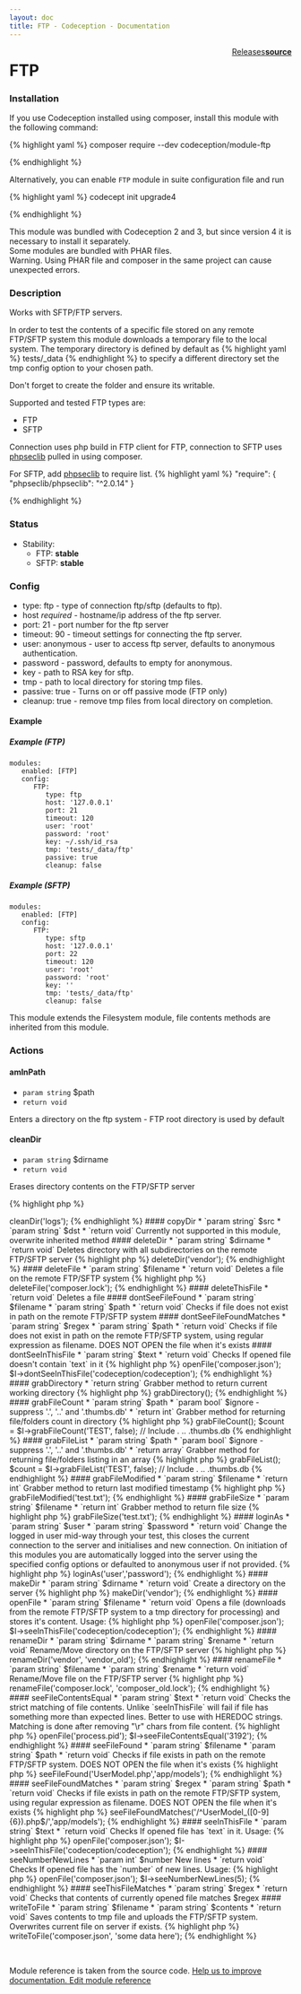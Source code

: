 ```yaml
---
layout: doc
title: FTP - Codeception - Documentation
---
```




<div class="btn-group" role="group" style="float: right" aria-label="..."><a class="btn btn-default" href="https://github.com/Codeception/module-FTP/releases">Releases</a><a class="btn btn-default" href="https://github.com/Codeception/module-ftp/tree/master/src/Codeception/Module/FTP.php"><strong>source</strong></a></div>

# FTP
### Installation

If you use Codeception installed using composer, install this module with the following command:

{% highlight yaml %}
composer require --dev codeception/module-ftp

{% endhighlight %}

Alternatively, you can enable `FTP` module in suite configuration file and run
 
{% highlight yaml %}
codecept init upgrade4

{% endhighlight %}

This module was bundled with Codeception 2 and 3, but since version 4 it is necessary to install it separately.   
Some modules are bundled with PHAR files.  
Warning. Using PHAR file and composer in the same project can cause unexpected errors.  

### Description




Works with SFTP/FTP servers.

In order to test the contents of a specific file stored on any remote FTP/SFTP system
this module downloads a temporary file to the local system. The temporary directory is
defined by default as {% highlight yaml %}
tests/_data
{% endhighlight %} to specify a different directory set the tmp config
option to your chosen path.

Don't forget to create the folder and ensure its writable.

Supported and tested FTP types are:

* FTP
* SFTP

Connection uses php build in FTP client for FTP,
connection to SFTP uses [phpseclib](https://phpseclib.sourceforge.net/) pulled in using composer.

For SFTP, add [phpseclib](https://phpseclib.sourceforge.net/) to require list.
{% highlight yaml %}
"require": {
 "phpseclib/phpseclib": "^2.0.14"
}

{% endhighlight %}

### Status

* Stability:
    - FTP: **stable**
    - SFTP: **stable**

### Config

* type: ftp - type of connection ftp/sftp (defaults to ftp).
* host *required* - hostname/ip address of the ftp server.
* port: 21 - port number for the ftp server
* timeout: 90 - timeout settings for connecting the ftp server.
* user: anonymous - user to access ftp server, defaults to anonymous authentication.
* password - password, defaults to empty for anonymous.
* key - path to RSA key for sftp.
* tmp - path to local directory for storing tmp files.
* passive: true - Turns on or off passive mode (FTP only)
* cleanup: true - remove tmp files from local directory on completion.

#### Example
##### Example (FTP)

    modules:
       enabled: [FTP]
       config:
          FTP:
             type: ftp
             host: '127.0.0.1'
             port: 21
             timeout: 120
             user: 'root'
             password: 'root'
             key: ~/.ssh/id_rsa
             tmp: 'tests/_data/ftp'
             passive: true
             cleanup: false

##### Example (SFTP)

    modules:
       enabled: [FTP]
       config:
          FTP:
             type: sftp
             host: '127.0.0.1'
             port: 22
             timeout: 120
             user: 'root'
             password: 'root'
             key: ''
             tmp: 'tests/_data/ftp'
             cleanup: false


This module extends the Filesystem module, file contents methods are inherited from this module.

### Actions

#### amInPath

* `param string` $path
* `return void`

Enters a directory on the ftp system - FTP root directory is used by default


#### cleanDir

* `param string` $dirname
* `return void`

Erases directory contents on the FTP/SFTP server

{% highlight php %}

<?php
$I->cleanDir('logs');

{% endhighlight %}


#### copyDir

* `param string` $src
* `param string` $dst
* `return void`

Currently not supported in this module, overwrite inherited method


#### deleteDir

* `param string` $dirname
* `return void`

Deletes directory with all subdirectories on the remote FTP/SFTP server

{% highlight php %}

<?php
$I->deleteDir('vendor');

{% endhighlight %}


#### deleteFile

* `param string` $filename
* `return void`

Deletes a file on the remote FTP/SFTP system

{% highlight php %}

<?php
$I->deleteFile('composer.lock');

{% endhighlight %}


#### deleteThisFile

* `return void`

Deletes a file


#### dontSeeFileFound

* `param string` $filename
* `param string` $path
* `return void`

Checks if file does not exist in path on the remote FTP/SFTP system


#### dontSeeFileFoundMatches

* `param string` $regex
* `param string` $path
* `return void`

Checks if file does not exist in path on the remote FTP/SFTP system, using regular expression as filename.

DOES NOT OPEN the file when it's exists


#### dontSeeInThisFile

* `param string` $text
* `return void`

Checks If opened file doesn't contain `text` in it

{% highlight php %}

<?php
$I->openFile('composer.json');
$I->dontSeeInThisFile('codeception/codeception');

{% endhighlight %}


#### grabDirectory

* `return string`

Grabber method to return current working directory

{% highlight php %}

<?php
$pwd = $I->grabDirectory();

{% endhighlight %}


#### grabFileCount

* `param string` $path
* `param bool` $ignore - suppress '.', '..' and '.thumbs.db'
* `return int`

Grabber method for returning file/folders count in directory

{% highlight php %}

<?php
$count = $I->grabFileCount();
$count = $I->grabFileCount('TEST', false); // Include . .. .thumbs.db

{% endhighlight %}


#### grabFileList

* `param string` $path
* `param bool` $ignore - suppress '.', '..' and '.thumbs.db'
* `return array`

Grabber method for returning file/folders listing in an array

{% highlight php %}

<?php
$files = $I->grabFileList();
$count = $I->grabFileList('TEST', false); // Include . .. .thumbs.db

{% endhighlight %}


#### grabFileModified

* `param string` $filename
* `return int`

Grabber method to return last modified timestamp

{% highlight php %}

<?php
$time = $I->grabFileModified('test.txt');

{% endhighlight %}


#### grabFileSize

* `param string` $filename
* `return int`

Grabber method to return file size

{% highlight php %}

<?php
$size = $I->grabFileSize('test.txt');

{% endhighlight %}


#### loginAs

* `param string` $user
* `param string` $password
* `return void`

Change the logged in user mid-way through your test, this closes the
current connection to the server and initialises and new connection.

On initiation of this modules you are automatically logged into
the server using the specified config options or defaulted
to anonymous user if not provided.

{% highlight php %}

<?php
$I->loginAs('user','password');

{% endhighlight %}


#### makeDir

* `param string` $dirname
* `return void`

Create a directory on the server

{% highlight php %}

<?php
$I->makeDir('vendor');

{% endhighlight %}


#### openFile

* `param string` $filename
* `return void`

Opens a file (downloads from the remote FTP/SFTP system to a tmp directory for processing)
and stores it's content.

Usage:

{% highlight php %}

<?php
$I->openFile('composer.json');
$I->seeInThisFile('codeception/codeception');

{% endhighlight %}


#### renameDir

* `param string` $dirname
* `param string` $rename
* `return void`

Rename/Move directory on the FTP/SFTP server

{% highlight php %}

<?php
$I->renameDir('vendor', 'vendor_old');

{% endhighlight %}


#### renameFile

* `param string` $filename
* `param string` $rename
* `return void`

Rename/Move file on the FTP/SFTP server

{% highlight php %}

<?php
$I->renameFile('composer.lock', 'composer_old.lock');

{% endhighlight %}


#### seeFileContentsEqual

* `param string` $text
* `return void`

Checks the strict matching of file contents.

Unlike `seeInThisFile` will fail if file has something more than expected lines.
Better to use with HEREDOC strings.
Matching is done after removing "\r" chars from file content.

{% highlight php %}

<?php
$I->openFile('process.pid');
$I->seeFileContentsEqual('3192');

{% endhighlight %}


#### seeFileFound

* `param string` $filename
* `param string` $path
* `return void`

Checks if file exists in path on the remote FTP/SFTP system.

DOES NOT OPEN the file when it's exists

{% highlight php %}

<?php
$I->seeFileFound('UserModel.php','app/models');

{% endhighlight %}


#### seeFileFoundMatches

* `param string` $regex
* `param string` $path
* `return void`

Checks if file exists in path on the remote FTP/SFTP system, using regular expression as filename.

DOES NOT OPEN the file when it's exists

 {% highlight php %}

<?php
$I->seeFileFoundMatches('/^UserModel_([0-9]{6}).php$/','app/models');

{% endhighlight %}


#### seeInThisFile

* `param string` $text
* `return void`

Checks If opened file has `text` in it.

Usage:

{% highlight php %}

<?php
$I->openFile('composer.json');
$I->seeInThisFile('codeception/codeception');

{% endhighlight %}


#### seeNumberNewLines

* `param int` $number New lines
* `return void`

Checks If opened file has the `number` of new lines.

Usage:

{% highlight php %}

<?php
$I->openFile('composer.json');
$I->seeNumberNewLines(5);

{% endhighlight %}


#### seeThisFileMatches

* `param string` $regex
* `return void`

Checks that contents of currently opened file matches $regex


#### writeToFile

* `param string` $filename
* `param string` $contents
* `return void`

Saves contents to tmp file and uploads the FTP/SFTP system.

Overwrites current file on server if exists.

{% highlight php %}

<?php
$I->writeToFile('composer.json', 'some data here');

{% endhighlight %}

<p>&nbsp;</p><div class="alert alert-warning">Module reference is taken from the source code. <a href="https://github.com/Codeception/module-ftp/tree/master/src/Codeception/Module/FTP.php">Help us to improve documentation. Edit module reference</a></div>
